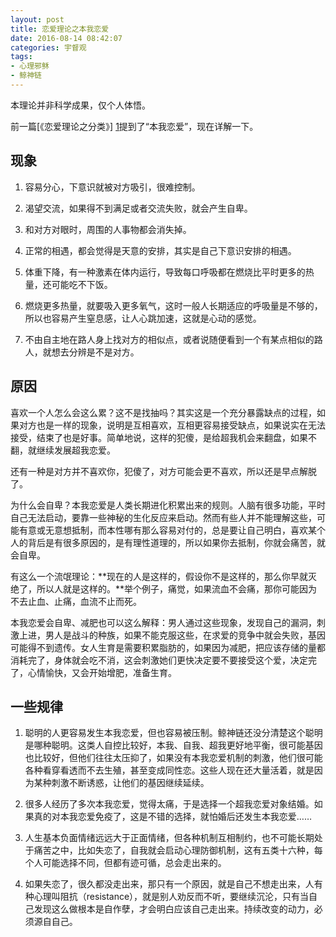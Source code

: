 ```yaml
---
layout: post
title: 恋爱理论之本我恋爱
date: 2016-08-14 08:42:07
categories: 宇督观
tags:
- 心理邪稣
- 鲸神链
---
```

本理论并非科学成果，仅个人体悟。

前一篇[《恋爱理论之分类》] [1]提到了“本我恋爱”，现在详解一下。

## 现象

1. 容易分心，下意识就被对方吸引，很难控制。

2. 渴望交流，如果得不到满足或者交流失败，就会产生自卑。

3. 和对方对眼时，周围的人事物都会消失掉。

4. 正常的相遇，都会觉得是天意的安排，其实是自己下意识安排的相遇。

5. 体重下降，有一种激素在体内运行，导致每口呼吸都在燃烧比平时更多的热量，还可能吃不下饭。

6. 燃烧更多热量，就要吸入更多氧气，这时一般人长期适应的呼吸量是不够的，所以也容易产生窒息感，让人心跳加速，这就是心动的感觉。

7. 不由自主地在路人身上找对方的相似点，或者说随便看到一个有某点相似的路人，就想去分辨是不是对方。

## 原因

喜欢一个人怎么会这么累？这不是找抽吗？其实这是一个充分暴露缺点的过程，如果对方也是一样的现象，说明是互相喜欢，互相更容易接受缺点，如果说实在无法接受，结束了也是好事。简单地说，这样的犯傻，是给超我机会来翻盘，如果不翻，就继续发展超我恋爱。

还有一种是对方并不喜欢你，犯傻了，对方可能会更不喜欢，所以还是早点解脱了。

为什么会自卑？本我恋爱是人类长期进化积累出来的规则。人脑有很多功能，平时自己无法启动，要靠一些神秘的生化反应来启动。然而有些人并不能理解这些，可能有意或无意想抵制，而本性哪有那么容易对付的，总是要让自己明白，喜欢某个人的背后是有很多原因的，是有理性道理的，所以如果你去抵制，你就会痛苦，就会自卑。

有这么一个流氓理论：**现在的人是这样的，假设你不是这样的，那么你早就灭绝了，所以人就是这样的。**举个例子，痛觉，如果流血不会痛，那你可能因为不去止血、止痛，血流不止而死。

本我恋爱会自卑、减肥也可以这么解释：男人通过这些现象，发现自己的漏洞，刺激上进，男人是战斗的种族，如果不能克服这些，在求爱的竞争中就会失败，基因可能得不到遗传。女人生育是需要积累脂肪的，如果因为减肥，把应该存储的量都消耗完了，身体就会吃不消，这会刺激她们更快决定要不要接受这个爱，决定完了，心情愉快，又会开始增肥，准备生育。

## 一些规律

1. 聪明的人更容易发生本我恋爱，但也容易被压制。鲸神链还没分清楚这个聪明是哪种聪明。这类人自控比较好，本我、自我、超我更好地平衡，很可能基因也比较好，但他们往往太压抑了，如果没有本我恋爱机制的刺激，他们很可能各种看穿看透而不去生殖，甚至变成同性恋。这些人现在还大量活着，就是因为某种刺激不断诱惑，让他们的基因继续延续。

2. 很多人经历了多次本我恋爱，觉得太痛，于是选择一个超我恋爱对象结婚。如果真的对本我恋爱免疫了，这是不错的选择，就怕婚后还发生本我恋爱……

3. 人生基本负面情绪远远大于正面情绪，但各种机制互相制约，也不可能长期处于痛苦之中，比如失恋了，自我就会启动心理防御机制，这有五类十六种，每个人可能选择不同，但都有迹可循，总会走出来的。

4. 如果失恋了，很久都没走出来，那只有一个原因，就是自己不想走出来，人有种心理叫阻抗（resistance），就是别人劝反而不听，要继续沉沦，只有当自己发现这么做根本是自作孽，才会明白应该自己走出来。持续改变的动力，必须源自自己。

[1]: /2016/08/13/love/ "恋爱理论之分类"
